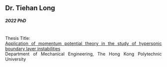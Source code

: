 ## Dr. Tiehan Long
##### 2022 PhD

<div align="justify">
<br/>
Thesis Title: <br/>
<a href="https://theses.lib.polyu.edu.hk/handle/200/11730">Application of momentum potential theory in the study of hypersonic boundary layer instabilities
</a>
<br/>
Department of Mechanical Engineering, The Hong Kong Polytechnic University
</div>